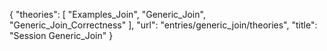 {
    "theories": [
        "Examples_Join",
        "Generic_Join",
        "Generic_Join_Correctness"
    ],
    "url": "entries/generic_join/theories",
    "title": "Session Generic_Join"
}